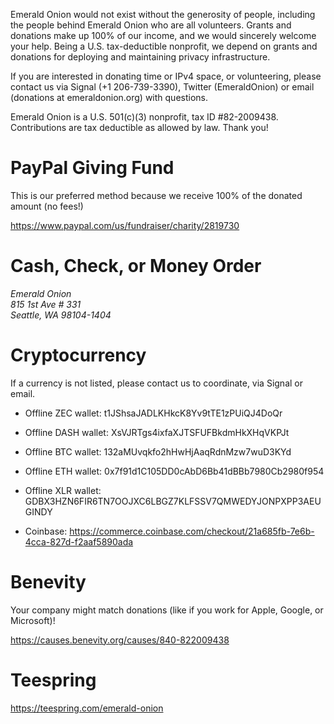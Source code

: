 <p>Emerald Onion would not exist without the generosity of people, including the people behind Emerald Onion who are all volunteers. Grants and donations make up 100% of our income, and we would sincerely welcome your help. Being a U.S. tax-deductible nonprofit, we depend on grants and donations for deploying and maintaining privacy infrastructure.</p>

<p>If you are interested in donating time or IPv4 space, or volunteering, please contact us via Signal (+1 206-739-3390), Twitter (EmeraldOnion) or email (donations at emeraldonion.org) with questions.</p>

<p>Emerald Onion is a U.S. 501(c)(3) nonprofit, tax ID #82-2009438. Contributions are tax deductible as allowed by law. Thank you!</p>

# PayPal Giving Fund

This is our preferred method because we receive 100% of the donated amount (no fees!)

<a href="https://www.paypal.com/us/fundraiser/charity/2819730" target="_blank">https://www.paypal.com/us/fundraiser/charity/2819730</a>

# Cash, Check, or Money Order

<address>Emerald Onion
<br />815 1st Ave # 331
<br />Seattle, WA 98104-1404</address>

# Cryptocurrency

If a currency is not listed, please contact us to coordinate, via Signal or email.

* Offline ZEC wallet: t1JShsaJADLKHkcK8Yv9tTE1zPUiQJ4DoQr

* Offline DASH wallet: XsVJRTgs4ixfaXJTSFUFBkdmHkXHqVKPJt

* Offline BTC wallet: 132aMUvqkfo2hHwHjAaqRdnMzw7wuD3KYd

* Offline ETH wallet: 0x7f91d1C105DD0cAbD6Bb41dBBb7980Cb2980f954

* Offline XLR wallet: GDBX3HZN6FIR6TN7OOJXC6LBGZ7KLFSSV7QMWEDYJONPXPP3AEUGINDY

* Coinbase: <a href="https://commerce.coinbase.com/checkout/21a685fb-7e6b-4cca-827d-f2aaf5890ada" target="_blank">https://commerce.coinbase.com/checkout/21a685fb-7e6b-4cca-827d-f2aaf5890ada</a>

# Benevity

Your company might match donations (like if you work for Apple, Google, or Microsoft)!

<a href="https://causes.benevity.org/causes/840-822009438" target="_blank">https://causes.benevity.org/causes/840-822009438</a>

# Teespring

<a href="https://teespring.com/emerald-onion" target="_blank">https://teespring.com/emerald-onion</a>
<br />
<br />
